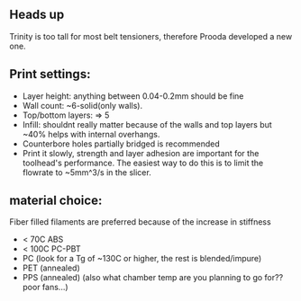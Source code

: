 ## Heads up
Trinity is too tall for most belt tensioners, therefore Prooda developed a new one.

## Print settings:
* Layer height: anything between 0.04-0.2mm should be fine
* Wall count: ~6-solid(only walls).
* Top/bottom layers: => 5
* Infill: shouldnt really matter because of the walls and top layers but ~40% helps with internal overhangs.
* Counterbore holes partially bridged is recommended
* Print it slowly, strength and layer adhesion are important for the toolhead's performance. The easiest way to do this is to limit the flowrate to ~5mm^3/s in the slicer.


## material choice:
Fiber filled filaments are preferred because of the increase in stiffness 
* < 70C ABS 
* < 100C PC-PBT
* PC (look for a Tg of ~130C or higher, the rest is blended/impure)
* PET (annealed)
* PPS (annealed) (also what chamber temp are you planning to go for?? poor fans...)
